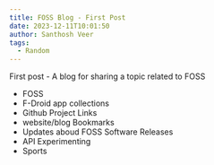 ```yaml
---
title: FOSS Blog - First Post
date: 2023-12-11T10:01:50
author: Santhosh Veer
tags:
  - Random
---
```


First post -  A blog for sharing a topic related to FOSS

<!--more-->

- FOSS
- F-Droid app collections
- Github Project Links
- website/blog Bookmarks
- Updates aboud FOSS Software Releases
- API Experimenting
- Sports
